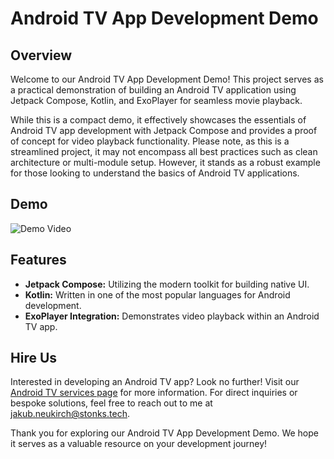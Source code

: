 # Android TV App Development Demo

## Overview
Welcome to our Android TV App Development Demo! This project serves as a practical demonstration of building an Android TV application using Jetpack Compose, Kotlin, and ExoPlayer for seamless movie playback.

While this is a compact demo, it effectively showcases the essentials of Android TV app development with Jetpack Compose and provides a proof of concept for video playback functionality. Please note, as this is a streamlined project, it may not encompass all best practices such as clean architecture or multi-module setup. However, it stands as a robust example for those looking to understand the basics of Android TV applications.

## Demo
![Demo Video](demo/demo-video.gif)

## Features
- **Jetpack Compose:** Utilizing the modern toolkit for building native UI.
- **Kotlin:** Written in one of the most popular languages for Android development.
- **ExoPlayer Integration:** Demonstrates video playback within an Android TV app.

## Hire Us
Interested in developing an Android TV app? Look no further! Visit our [Android TV services page](https://www.stonks.tech/en/services/android-tv) for more information. For direct inquiries or bespoke solutions, feel free to reach out to me at jakub.neukirch@stonks.tech.

Thank you for exploring our Android TV App Development Demo. We hope it serves as a valuable resource on your development journey!
